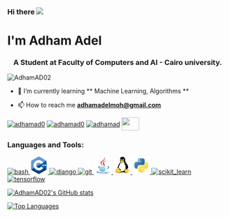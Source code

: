 ### Hi there <img src="https://media.giphy.com/media/hvRJCLFzcasrR4ia7z/giphy.gif" width="5%"> <h1>I'm Adham Adel </h1>

<h3 align="center">A Student at Faculty of Computers and AI - Cairo university.</h3>
 <p align="left"> <img src="https://komarev.com/ghpvc/?username=AdhamAD02&label=Profile%20views&color=008080&style=flat" alt="AdhamAD02" /> </p>

- 🌱 I’m currently learning ** Machine Learning, Algorithms **

- 📫 How to reach me **adhamadelmoh@gmail.com**

<p align="left">
<a href="https://linkedin.com/in/adhamad0" target="blank"><img align="center" src="https://raw.githubusercontent.com/rahuldkjain/github-profile-readme-generator/master/src/images/icons/Social/linked-in-alt.svg" alt="adhamad0" height="30" width="40" /></a>
<a href="https://kaggle.com/adhamad0" target="blank"><img align="center" src="https://raw.githubusercontent.com/rahuldkjain/github-profile-readme-generator/master/src/images/icons/Social/kaggle.svg" alt="adhamad0" height="30" width="40" /></a>
<a href="https://www.leetcode.com/adhamad" target="blank"><img align="center" src="https://raw.githubusercontent.com/rahuldkjain/github-profile-readme-generator/master/src/images/icons/Social/leet-code.svg" alt="adhamad" height="30" width="40" /></a>
 <a href="https://www.facebook.com/adham.adel.547/" target="blank"><img align="center" src="https://raw.githubusercontent.com/rahuldkjain/github-profile-readme-generator/master/src/images/icons/Social/facebook.svg" height="30" width="40" /></a>
</p>

<h3 align="left">Languages and Tools:</h3>
<p align="left"> <a href="https://www.gnu.org/software/bash/" target="_blank" rel="noreferrer"> <img src="https://www.vectorlogo.zone/logos/gnu_bash/gnu_bash-icon.svg" alt="bash" width="40" height="40"/> </a> <a href="https://www.w3schools.com/cpp/" target="_blank" rel="noreferrer"> <img src="https://raw.githubusercontent.com/devicons/devicon/master/icons/cplusplus/cplusplus-original.svg" alt="cplusplus" width="40" height="40"/> </a> <a href="https://www.djangoproject.com/" target="_blank" rel="noreferrer"> <img src="https://cdn.worldvectorlogo.com/logos/django.svg" alt="django" width="40" height="40"/> </a> <a href="https://git-scm.com/" target="_blank" rel="noreferrer"> <img src="https://www.vectorlogo.zone/logos/git-scm/git-scm-icon.svg" alt="git" width="40" height="40"/> </a> <a href="https://www.java.com" target="_blank" rel="noreferrer"> <img src="https://raw.githubusercontent.com/devicons/devicon/master/icons/java/java-original.svg" alt="java" width="40" height="40"/> </a> <a href="https://www.linux.org/" target="_blank" rel="noreferrer"> <img src="https://raw.githubusercontent.com/devicons/devicon/master/icons/linux/linux-original.svg" alt="linux" width="40" height="40"/> </a> <a href="https://www.python.org" target="_blank" rel="noreferrer"> <img src="https://raw.githubusercontent.com/devicons/devicon/master/icons/python/python-original.svg" alt="python" width="40" height="40"/> </a> <a href="https://scikit-learn.org/" target="_blank" rel="noreferrer"> <img src="https://upload.wikimedia.org/wikipedia/commons/0/05/Scikit_learn_logo_small.svg" alt="scikit_learn" width="40" height="40"/> </a> <a href="https://www.tensorflow.org" target="_blank" rel="noreferrer"> <img src="https://www.vectorlogo.zone/logos/tensorflow/tensorflow-icon.svg" alt="tensorflow" width="40" height="40"/> </a> </p>

<a href="http://www.github.com/AdhamAD02"><img src="https://github-readme-stats.vercel.app/api?username=AdhamAD02&show_icons=true&hide=&count_private=true&title_color=008080&text_color=ffffff&icon_color=22c55e&bg_color=000000&hide_border=true&show_icons=true" alt="AdhamAD02's GitHub stats" /></a>

<a href="https://github.com/AdhamAD02" align="left"><img src="https://github-readme-stats.vercel.app/api/top-langs/?username=AdhamAD02&langs_count=10&title_color=008080&text_color=ffffff&icon_color=22c55e&bg_color=000000&hide_border=true&locale=en&custom_title=Top%20%Languages" alt="Top Languages" /></a>


